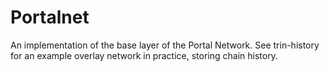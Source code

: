# Portalnet
An implementation of the base layer of the Portal Network. See trin-history for an example overlay network in practice, storing chain history.
